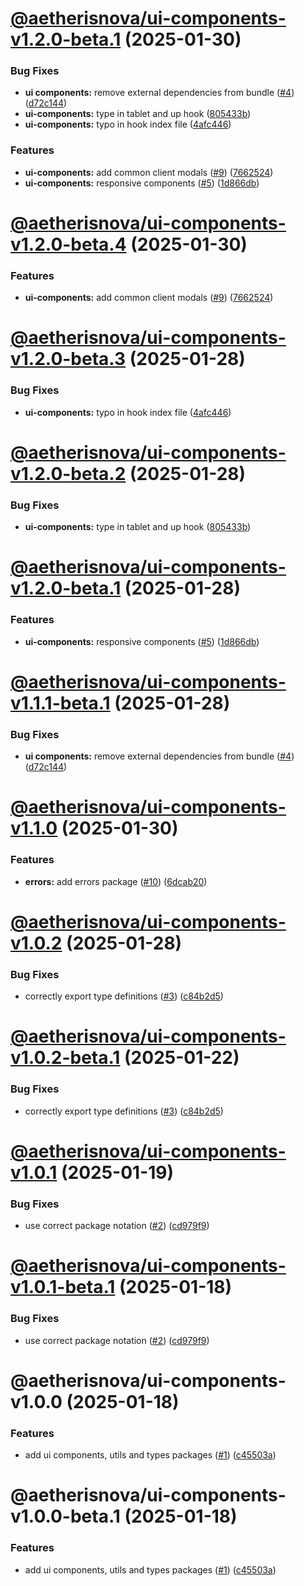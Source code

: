 # [@aetherisnova/ui-components-v1.2.0-beta.1](https://github.com/aetheris-nova/instrumentum/compare/@aetherisnova/ui-components-v1.1.0...@aetherisnova/ui-components-v1.2.0-beta.1) (2025-01-30)


### Bug Fixes

* **ui components:** remove external dependencies from bundle ([#4](https://github.com/aetheris-nova/instrumentum/issues/4)) ([d72c144](https://github.com/aetheris-nova/instrumentum/commit/d72c144ea40361053d8cd9f3554ee9d6e7d154c5))
* **ui-components:** type in tablet and up hook ([805433b](https://github.com/aetheris-nova/instrumentum/commit/805433b2cdb7e9c0e335f514fca1531c18644382))
* **ui-components:** typo in hook index file ([4afc446](https://github.com/aetheris-nova/instrumentum/commit/4afc446c30f8a0e4200827a3857b0f597f235c7b))


### Features

* **ui-components:** add common client modals ([#9](https://github.com/aetheris-nova/instrumentum/issues/9)) ([7662524](https://github.com/aetheris-nova/instrumentum/commit/7662524f635688c1d0b5cb43739462416304ec06))
* **ui-components:** responsive components ([#5](https://github.com/aetheris-nova/instrumentum/issues/5)) ([1d866db](https://github.com/aetheris-nova/instrumentum/commit/1d866db285e7a77f17be86131a1f37bf621f580f))

# [@aetherisnova/ui-components-v1.2.0-beta.4](https://github.com/aetheris-nova/instrumentum/compare/@aetherisnova/ui-components-v1.1.0-beta.3...@aetherisnova/ui-components-v1.1.0-beta.4) (2025-01-30)


### Features

* **ui-components:** add common client modals ([#9](https://github.com/aetheris-nova/instrumentum/issues/9)) ([7662524](https://github.com/aetheris-nova/instrumentum/commit/7662524f635688c1d0b5cb43739462416304ec06))

# [@aetherisnova/ui-components-v1.2.0-beta.3](https://github.com/aetheris-nova/instrumentum/compare/@aetherisnova/ui-components-v1.1.0-beta.2...@aetherisnova/ui-components-v1.1.0-beta.3) (2025-01-28)


### Bug Fixes

* **ui-components:** typo in hook index file ([4afc446](https://github.com/aetheris-nova/instrumentum/commit/4afc446c30f8a0e4200827a3857b0f597f235c7b))

# [@aetherisnova/ui-components-v1.2.0-beta.2](https://github.com/aetheris-nova/instrumentum/compare/@aetherisnova/ui-components-v1.1.0-beta.1...@aetherisnova/ui-components-v1.1.0-beta.2) (2025-01-28)


### Bug Fixes

* **ui-components:** type in tablet and up hook ([805433b](https://github.com/aetheris-nova/instrumentum/commit/805433b2cdb7e9c0e335f514fca1531c18644382))

# [@aetherisnova/ui-components-v1.2.0-beta.1](https://github.com/aetheris-nova/instrumentum/compare/@aetherisnova/ui-components-v1.0.3-beta.1...@aetherisnova/ui-components-v1.1.0-beta.1) (2025-01-28)


### Features

* **ui-components:** responsive components ([#5](https://github.com/aetheris-nova/instrumentum/issues/5)) ([1d866db](https://github.com/aetheris-nova/instrumentum/commit/1d866db285e7a77f17be86131a1f37bf621f580f))

# [@aetherisnova/ui-components-v1.1.1-beta.1](https://github.com/aetheris-nova/instrumentum/compare/@aetherisnova/ui-components-v1.0.2...@aetherisnova/ui-components-v1.0.3-beta.1) (2025-01-28)


### Bug Fixes

* **ui components:** remove external dependencies from bundle ([#4](https://github.com/aetheris-nova/instrumentum/issues/4)) ([d72c144](https://github.com/aetheris-nova/instrumentum/commit/d72c144ea40361053d8cd9f3554ee9d6e7d154c5))

# [@aetherisnova/ui-components-v1.1.0](https://github.com/aetheris-nova/instrumentum/compare/@aetherisnova/ui-components-v1.0.2...@aetherisnova/ui-components-v1.1.0) (2025-01-30)


### Features

* **errors:** add errors package ([#10](https://github.com/aetheris-nova/instrumentum/issues/10)) ([6dcab20](https://github.com/aetheris-nova/instrumentum/commit/6dcab2092e0b81b7cc2ec812b2223a18c3c8c958))

# [@aetherisnova/ui-components-v1.0.2](https://github.com/aetheris-nova/instrumentum/compare/@aetherisnova/ui-components-v1.0.1...@aetherisnova/ui-components-v1.0.2) (2025-01-28)


### Bug Fixes

* correctly export type definitions ([#3](https://github.com/aetheris-nova/instrumentum/issues/3)) ([c84b2d5](https://github.com/aetheris-nova/instrumentum/commit/c84b2d5ec872fdd7e5d20d2a5959f63fa11885de))

# [@aetherisnova/ui-components-v1.0.2-beta.1](https://github.com/aetheris-nova/instrumentum/compare/@aetherisnova/ui-components-v1.0.1...@aetherisnova/ui-components-v1.0.2-beta.1) (2025-01-22)


### Bug Fixes

* correctly export type definitions ([#3](https://github.com/aetheris-nova/instrumentum/issues/3)) ([c84b2d5](https://github.com/aetheris-nova/instrumentum/commit/c84b2d5ec872fdd7e5d20d2a5959f63fa11885de))

# [@aetherisnova/ui-components-v1.0.1](https://github.com/aetheris-nova/instrumentum/compare/@aetherisnova/ui-components-v1.0.0...@aetherisnova/ui-components-v1.0.1) (2025-01-19)


### Bug Fixes

* use correct package notation ([#2](https://github.com/aetheris-nova/instrumentum/issues/2)) ([cd979f9](https://github.com/aetheris-nova/instrumentum/commit/cd979f9f1b49cd43c66584cfd979f300dd58b63a))

# [@aetherisnova/ui-components-v1.0.1-beta.1](https://github.com/aetheris-nova/instrumentum/compare/@aetherisnova/ui-components-v1.0.0...@aetherisnova/ui-components-v1.0.1-beta.1) (2025-01-18)


### Bug Fixes

* use correct package notation ([#2](https://github.com/aetheris-nova/instrumentum/issues/2)) ([cd979f9](https://github.com/aetheris-nova/instrumentum/commit/cd979f9f1b49cd43c66584cfd979f300dd58b63a))

# @aetherisnova/ui-components-v1.0.0 (2025-01-18)


### Features

* add ui components, utils and types packages ([#1](https://github.com/aetheris-nova/instrumentum/issues/1)) ([c45503a](https://github.com/aetheris-nova/instrumentum/commit/c45503a83c23198894be6b5182ef6dcb0ef900cf))

# @aetherisnova/ui-components-v1.0.0-beta.1 (2025-01-18)


### Features

* add ui components, utils and types packages ([#1](https://github.com/aetheris-nova/instrumentum/issues/1)) ([c45503a](https://github.com/aetheris-nova/instrumentum/commit/c45503a83c23198894be6b5182ef6dcb0ef900cf))
